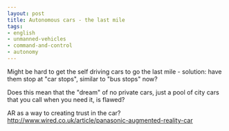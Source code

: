 ```yaml
---
layout: post
title: Autonomous cars - the last mile
tags:
- english
- unmanned-vehicles
- command-and-control
- autonomy
---
```



Might be hard to get the self driving cars to go the last mile - solution: have them stop at "car stops", similar to "bus stops" now?


Does this mean that the "dream" of no private cars, just a pool of city cars that you call when you need it, is flawed?


AR as a way to creating trust in the car?
http://www.wired.co.uk/article/panasonic-augmented-reality-car


